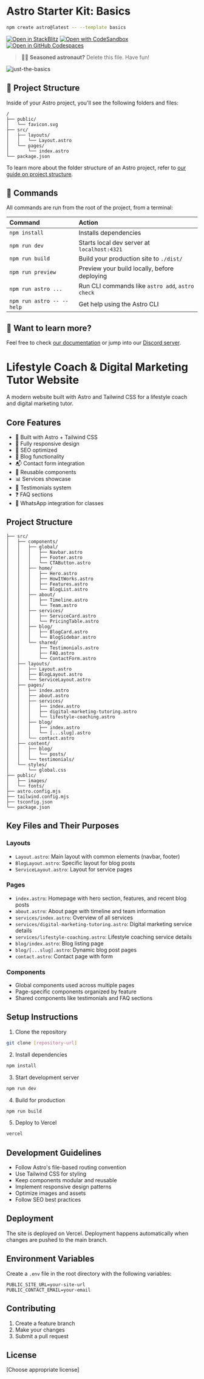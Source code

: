 # Astro Starter Kit: Basics

```sh
npm create astro@latest -- --template basics
```

[![Open in StackBlitz](https://developer.stackblitz.com/img/open_in_stackblitz.svg)](https://stackblitz.com/github/withastro/astro/tree/latest/examples/basics)
[![Open with CodeSandbox](https://assets.codesandbox.io/github/button-edit-lime.svg)](https://codesandbox.io/p/sandbox/github/withastro/astro/tree/latest/examples/basics)
[![Open in GitHub Codespaces](https://github.com/codespaces/badge.svg)](https://codespaces.new/withastro/astro?devcontainer_path=.devcontainer/basics/devcontainer.json)

> 🧑‍🚀 **Seasoned astronaut?** Delete this file. Have fun!

![just-the-basics](https://github.com/withastro/astro/assets/2244813/a0a5533c-a856-4198-8470-2d67b1d7c554)

## 🚀 Project Structure

Inside of your Astro project, you'll see the following folders and files:

```text
/
├── public/
│   └── favicon.svg
├── src/
│   ├── layouts/
│   │   └── Layout.astro
│   └── pages/
│       └── index.astro
└── package.json
```

To learn more about the folder structure of an Astro project, refer to [our guide on project structure](https://docs.astro.build/en/basics/project-structure/).

## 🧞 Commands

All commands are run from the root of the project, from a terminal:

| Command                   | Action                                           |
| :------------------------ | :----------------------------------------------- |
| `npm install`             | Installs dependencies                            |
| `npm run dev`             | Starts local dev server at `localhost:4321`      |
| `npm run build`           | Build your production site to `./dist/`          |
| `npm run preview`         | Preview your build locally, before deploying     |
| `npm run astro ...`       | Run CLI commands like `astro add`, `astro check` |
| `npm run astro -- --help` | Get help using the Astro CLI                     |

## 👀 Want to learn more?

Feel free to check [our documentation](https://docs.astro.build) or jump into our [Discord server](https://astro.build/chat).


# Lifestyle Coach & Digital Marketing Tutor Website

A modern website built with Astro and Tailwind CSS for a lifestyle coach and digital marketing tutor.

## Core Features

- 🚀 Built with Astro + Tailwind CSS
- 📱 Fully responsive design
- 🎯 SEO optimized
- 📝 Blog functionality
- 📬 Contact form integration
- 🔄 Reusable components
- 📊 Services showcase
- 💬 Testimonials system
- ❓ FAQ sections
- 📱 WhatsApp integration for classes

## Project Structure

```
├── src/
│   ├── components/
│   │   ├── global/
│   │   │   ├── Navbar.astro
│   │   │   ├── Footer.astro
│   │   │   └── CTAButton.astro
│   │   ├── home/
│   │   │   ├── Hero.astro
│   │   │   ├── HowItWorks.astro
│   │   │   ├── Features.astro
│   │   │   └── BlogList.astro
│   │   ├── about/
│   │   │   ├── Timeline.astro
│   │   │   └── Team.astro
│   │   ├── services/
│   │   │   ├── ServiceCard.astro
│   │   │   └── PricingTable.astro
│   │   ├── blog/
│   │   │   ├── BlogCard.astro
│   │   │   └── BlogSidebar.astro
│   │   └── shared/
│   │       ├── Testimonials.astro
│   │       ├── FAQ.astro
│   │       └── ContactForm.astro
│   ├── layouts/
│   │   ├── Layout.astro
│   │   ├── BlogLayout.astro
│   │   └── ServiceLayout.astro
│   ├── pages/
│   │   ├── index.astro
│   │   ├── about.astro
│   │   ├── services/
│   │   │   ├── index.astro
│   │   │   ├── digital-marketing-tutoring.astro
│   │   │   └── lifestyle-coaching.astro
│   │   ├── blog/
│   │   │   ├── index.astro
│   │   │   └── [...slug].astro
│   │   └── contact.astro
│   ├── content/
│   │   ├── blog/
│   │   │   └── posts/
│   │   └── testimonials/
│   └── styles/
│       └── global.css
├── public/
│   ├── images/
│   └── fonts/
├── astro.config.mjs
├── tailwind.config.mjs
├── tsconfig.json
└── package.json
```

## Key Files and Their Purposes

### Layouts
- `Layout.astro`: Main layout with common elements (navbar, footer)
- `BlogLayout.astro`: Specific layout for blog posts
- `ServiceLayout.astro`: Layout for service pages

### Pages
- `index.astro`: Homepage with hero section, features, and recent blog posts
- `about.astro`: About page with timeline and team information
- `services/index.astro`: Overview of all services
- `services/digital-marketing-tutoring.astro`: Digital marketing service details
- `services/lifestyle-coaching.astro`: Lifestyle coaching service details
- `blog/index.astro`: Blog listing page
- `blog/[...slug].astro`: Dynamic blog post pages
- `contact.astro`: Contact page with form

### Components
- Global components used across multiple pages
- Page-specific components organized by feature
- Shared components like testimonials and FAQ sections

## Setup Instructions

1. Clone the repository
```bash
git clone [repository-url]
```

2. Install dependencies
```bash
npm install
```

3. Start development server
```bash
npm run dev
```

4. Build for production
```bash
npm run build
```

5. Deploy to Vercel
```bash
vercel
```

## Development Guidelines

- Follow Astro's file-based routing convention
- Use Tailwind CSS for styling
- Keep components modular and reusable
- Implement responsive design patterns
- Optimize images and assets
- Follow SEO best practices

## Deployment

The site is deployed on Vercel. Deployment happens automatically when changes are pushed to the main branch.

## Environment Variables

Create a `.env` file in the root directory with the following variables:

```
PUBLIC_SITE_URL=your-site-url
PUBLIC_CONTACT_EMAIL=your-email
```

## Contributing

1. Create a feature branch
2. Make your changes
3. Submit a pull request

## License

[Choose appropriate license]